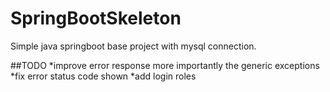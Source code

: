 # SpringBootSkeleton


Simple java springboot base project with mysql connection.

##TODO
		*improve error response more importantly the generic exceptions
		*fix error status code shown
		*add login roles
